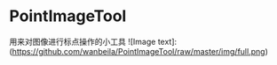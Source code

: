 # PointImageTool
用来对图像进行标点操作的小工具
![Image text]:(https://github.com/wanbeila/PointImageTool/raw/master/img/full.png)
